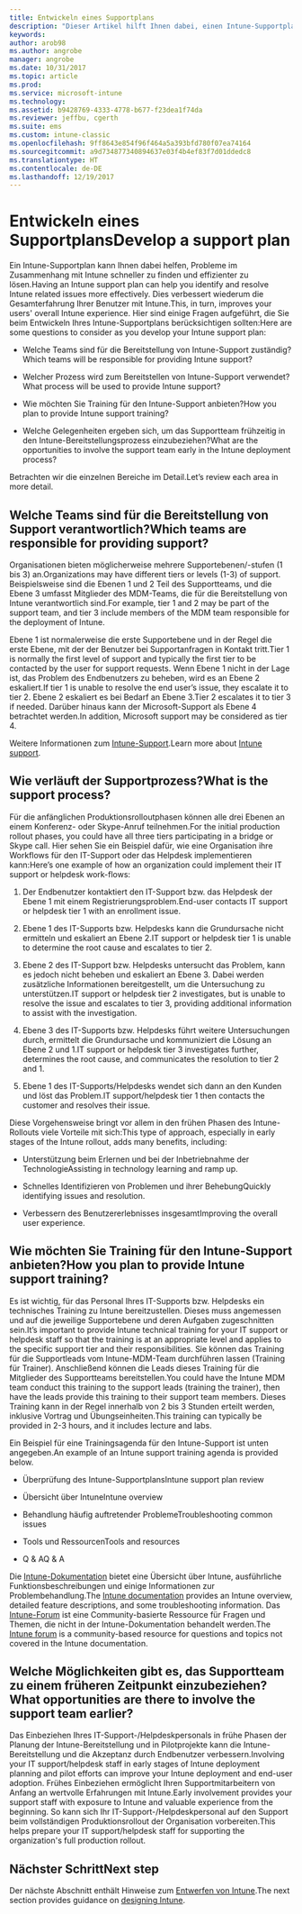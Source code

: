 ```yaml
---
title: Entwickeln eines Supportplans
description: "Dieser Artikel hilft Ihnen dabei, einen Intune-Supportplan für eine Microsoft Intune-Bereitstellung zu erstellen."
keywords: 
author: arob98
ms.author: angrobe
manager: angrobe
ms.date: 10/31/2017
ms.topic: article
ms.prod: 
ms.service: microsoft-intune
ms.technology: 
ms.assetid: b9428769-4333-4778-b677-f23dea1f74da
ms.reviewer: jeffbu, cgerth
ms.suite: ems
ms.custom: intune-classic
ms.openlocfilehash: 9ff8643e854f96f464a5a393bfd780f07ea74164
ms.sourcegitcommit: a9d734877340894637e03f4b4ef83f7d01ddedc8
ms.translationtype: HT
ms.contentlocale: de-DE
ms.lasthandoff: 12/19/2017
---
```

# <a name="develop-a-support-plan"></a><span data-ttu-id="b3d94-103">Entwickeln eines Supportplans</span><span class="sxs-lookup"><span data-stu-id="b3d94-103">Develop a support plan</span></span>

<span data-ttu-id="b3d94-104">Ein Intune-Supportplan kann Ihnen dabei helfen, Probleme im Zusammenhang mit Intune schneller zu finden und effizienter zu lösen.</span><span class="sxs-lookup"><span data-stu-id="b3d94-104">Having an Intune support plan can help you identify and resolve Intune related issues more effectively.</span></span> <span data-ttu-id="b3d94-105">Dies verbessert wiederum die Gesamterfahrung Ihrer Benutzer mit Intune.</span><span class="sxs-lookup"><span data-stu-id="b3d94-105">This, in turn, improves your users' overall Intune experience.</span></span> <span data-ttu-id="b3d94-106">Hier sind einige Fragen aufgeführt, die Sie beim Entwickeln Ihres Intune-Supportplans berücksichtigen sollten:</span><span class="sxs-lookup"><span data-stu-id="b3d94-106">Here are some questions to consider as you develop your Intune support plan:</span></span>

-   <span data-ttu-id="b3d94-107">Welche Teams sind für die Bereitstellung von Intune-Support zuständig?</span><span class="sxs-lookup"><span data-stu-id="b3d94-107">Which teams will be responsible for providing Intune support?</span></span>

-   <span data-ttu-id="b3d94-108">Welcher Prozess wird zum Bereitstellen von Intune-Support verwendet?</span><span class="sxs-lookup"><span data-stu-id="b3d94-108">What process will be used to provide Intune support?</span></span>

-   <span data-ttu-id="b3d94-109">Wie möchten Sie Training für den Intune-Support anbieten?</span><span class="sxs-lookup"><span data-stu-id="b3d94-109">How you plan to provide Intune support training?</span></span>

-   <span data-ttu-id="b3d94-110">Welche Gelegenheiten ergeben sich, um das Supportteam frühzeitig in den Intune-Bereitstellungsprozess einzubeziehen?</span><span class="sxs-lookup"><span data-stu-id="b3d94-110">What are the opportunities to involve the support team early in the Intune deployment process?</span></span>

<span data-ttu-id="b3d94-111">Betrachten wir die einzelnen Bereiche im Detail.</span><span class="sxs-lookup"><span data-stu-id="b3d94-111">Let’s review each area in more detail.</span></span>

## <a name="which-teams-are-responsible-for-providing-support"></a><span data-ttu-id="b3d94-112">Welche Teams sind für die Bereitstellung von Support verantwortlich?</span><span class="sxs-lookup"><span data-stu-id="b3d94-112">Which teams are responsible for providing support?</span></span>

<span data-ttu-id="b3d94-113">Organisationen bieten möglicherweise mehrere Supportebenen/-stufen (1 bis 3) an.</span><span class="sxs-lookup"><span data-stu-id="b3d94-113">Organizations may have different tiers or levels (1-3) of support.</span></span> <span data-ttu-id="b3d94-114">Beispielsweise sind die Ebenen 1 und 2 Teil des Supportteams, und die Ebene 3 umfasst Mitglieder des MDM-Teams, die für die Bereitstellung von Intune verantwortlich sind.</span><span class="sxs-lookup"><span data-stu-id="b3d94-114">For example, tier 1 and 2 may be part of the support team, and tier 3 include members of the MDM team responsible for the deployment of Intune.</span></span>

<span data-ttu-id="b3d94-115">Ebene 1 ist normalerweise die erste Supportebene und in der Regel die erste Ebene, mit der der Benutzer bei Supportanfragen in Kontakt tritt.</span><span class="sxs-lookup"><span data-stu-id="b3d94-115">Tier 1 is normally the first level of support and typically the first tier to be contacted by the user for support requests.</span></span> <span data-ttu-id="b3d94-116">Wenn Ebene 1 nicht in der Lage ist, das Problem des Endbenutzers zu beheben, wird es an Ebene 2 eskaliert.</span><span class="sxs-lookup"><span data-stu-id="b3d94-116">If tier 1 is unable to resolve the end user’s issue, they escalate it to tier 2.</span></span> <span data-ttu-id="b3d94-117">Ebene 2 eskaliert es bei Bedarf an Ebene 3.</span><span class="sxs-lookup"><span data-stu-id="b3d94-117">Tier 2 escalates it to tier 3 if needed.</span></span> <span data-ttu-id="b3d94-118">Darüber hinaus kann der Microsoft-Support als Ebene 4 betrachtet werden.</span><span class="sxs-lookup"><span data-stu-id="b3d94-118">In addition, Microsoft support may be considered as tier 4.</span></span>

<span data-ttu-id="b3d94-119">Weitere Informationen zum [Intune-Support](/intune/get-support).</span><span class="sxs-lookup"><span data-stu-id="b3d94-119">Learn more about [Intune support](/intune/get-support).</span></span>

## <a name="what-is-the-support-process"></a><span data-ttu-id="b3d94-120">Wie verläuft der Supportprozess?</span><span class="sxs-lookup"><span data-stu-id="b3d94-120">What is the support process?</span></span>

<span data-ttu-id="b3d94-121">Für die anfänglichen Produktionsrolloutphasen können alle drei Ebenen an einem Konferenz- oder Skype-Anruf teilnehmen.</span><span class="sxs-lookup"><span data-stu-id="b3d94-121">For the initial production rollout phases, you could have all three tiers participating in a bridge or Skype call.</span></span> <span data-ttu-id="b3d94-122">Hier sehen Sie ein Beispiel dafür, wie eine Organisation ihre Workflows für den IT-Support oder das Helpdesk implementieren kann:</span><span class="sxs-lookup"><span data-stu-id="b3d94-122">Here’s one example of how an organization could implement their IT support or helpdesk work-flows:</span></span>

1.  <span data-ttu-id="b3d94-123">Der Endbenutzer kontaktiert den IT-Support bzw. das Helpdesk der Ebene 1 mit einem Registrierungsproblem.</span><span class="sxs-lookup"><span data-stu-id="b3d94-123">End-user contacts IT support or helpdesk tier 1 with an enrollment issue.</span></span>

2.  <span data-ttu-id="b3d94-124">Ebene 1 des IT-Supports bzw. Helpdesks kann die Grundursache nicht ermitteln und eskaliert an Ebene 2.</span><span class="sxs-lookup"><span data-stu-id="b3d94-124">IT support or helpdesk tier 1 is unable to determine the root cause and escalates to tier 2.</span></span>

3.  <span data-ttu-id="b3d94-125">Ebene 2 des IT-Support bzw. Helpdesks untersucht das Problem, kann es jedoch nicht beheben und eskaliert an Ebene 3. Dabei werden zusätzliche Informationen bereitgestellt, um die Untersuchung zu unterstützen.</span><span class="sxs-lookup"><span data-stu-id="b3d94-125">IT support or helpdesk tier 2 investigates, but is unable to resolve the issue and escalates to tier 3, providing additional information to assist with the investigation.</span></span>

4.  <span data-ttu-id="b3d94-126">Ebene 3 des IT-Supports bzw. Helpdesks führt weitere Untersuchungen durch, ermittelt die Grundursache und kommuniziert die Lösung an Ebene 2 und 1.</span><span class="sxs-lookup"><span data-stu-id="b3d94-126">IT support or helpdesk tier 3 investigates further, determines the root cause, and communicates the resolution to tier 2 and 1.</span></span>

5.  <span data-ttu-id="b3d94-127">Ebene 1 des IT-Supports/Helpdesks wendet sich dann an den Kunden und löst das Problem.</span><span class="sxs-lookup"><span data-stu-id="b3d94-127">IT support/helpdesk tier 1 then contacts the customer and resolves their issue.</span></span>

<span data-ttu-id="b3d94-128">Diese Vorgehensweise bringt vor allem in den frühen Phasen des Intune-Rollouts viele Vorteile mit sich:</span><span class="sxs-lookup"><span data-stu-id="b3d94-128">This type of approach, especially in early stages of the Intune rollout, adds many benefits, including:</span></span>

-   <span data-ttu-id="b3d94-129">Unterstützung beim Erlernen und bei der Inbetriebnahme der Technologie</span><span class="sxs-lookup"><span data-stu-id="b3d94-129">Assisting in technology learning and ramp up.</span></span>

-   <span data-ttu-id="b3d94-130">Schnelles Identifizieren von Problemen und ihrer Behebung</span><span class="sxs-lookup"><span data-stu-id="b3d94-130">Quickly identifying issues and resolution.</span></span>

-   <span data-ttu-id="b3d94-131">Verbessern des Benutzererlebnisses insgesamt</span><span class="sxs-lookup"><span data-stu-id="b3d94-131">Improving the overall user experience.</span></span>

## <a name="how-you-plan-to-provide-intune-support-training"></a><span data-ttu-id="b3d94-132">Wie möchten Sie Training für den Intune-Support anbieten?</span><span class="sxs-lookup"><span data-stu-id="b3d94-132">How you plan to provide Intune support training?</span></span>

<span data-ttu-id="b3d94-133">Es ist wichtig, für das Personal Ihres IT-Supports bzw. Helpdesks ein technisches Training zu Intune bereitzustellen. Dieses muss angemessen und auf die jeweilige Supportebene und deren Aufgaben zugeschnitten sein.</span><span class="sxs-lookup"><span data-stu-id="b3d94-133">It’s important to provide Intune technical training for your IT support or helpdesk staff so that the training is at an appropriate level and applies to the specific support tier and their responsibilities.</span></span> <span data-ttu-id="b3d94-134">Sie können das Training für die Supportleads vom Intune-MDM-Team durchführen lassen (Training für Trainer). Anschließend können die Leads dieses Training für die Mitglieder des Supportteams bereitstellen.</span><span class="sxs-lookup"><span data-stu-id="b3d94-134">You could have the Intune MDM team conduct this training to the support leads (training the trainer), then have the leads provide this training to their support team members.</span></span> <span data-ttu-id="b3d94-135">Dieses Training kann in der Regel innerhalb von 2 bis 3 Stunden erteilt werden, inklusive Vortrag und Übungseinheiten.</span><span class="sxs-lookup"><span data-stu-id="b3d94-135">This training can typically be provided in 2-3 hours, and it includes lecture and labs.</span></span>

<span data-ttu-id="b3d94-136">Ein Beispiel für eine Trainingsagenda für den Intune-Support ist unten angegeben.</span><span class="sxs-lookup"><span data-stu-id="b3d94-136">An example of an Intune support training agenda is provided below.</span></span>

-   <span data-ttu-id="b3d94-137">Überprüfung des Intune-Supportplans</span><span class="sxs-lookup"><span data-stu-id="b3d94-137">Intune support plan review</span></span>

-   <span data-ttu-id="b3d94-138">Übersicht über Intune</span><span class="sxs-lookup"><span data-stu-id="b3d94-138">Intune overview</span></span>

-   <span data-ttu-id="b3d94-139">Behandlung häufig auftretender Probleme</span><span class="sxs-lookup"><span data-stu-id="b3d94-139">Troubleshooting common issues</span></span>

-   <span data-ttu-id="b3d94-140">Tools und Ressourcen</span><span class="sxs-lookup"><span data-stu-id="b3d94-140">Tools and resources</span></span>

-   <span data-ttu-id="b3d94-141">Q & A</span><span class="sxs-lookup"><span data-stu-id="b3d94-141">Q & A</span></span>

<span data-ttu-id="b3d94-142">Die [Intune-Dokumentation](https://docs.microsoft.com/intune/) bietet eine Übersicht über Intune, ausführliche Funktionsbeschreibungen und einige Informationen zur Problembehandlung.</span><span class="sxs-lookup"><span data-stu-id="b3d94-142">The [Intune documentation](https://docs.microsoft.com/intune/) provides an Intune overview,  detailed feature descriptions, and some troubleshooting information.</span></span> <span data-ttu-id="b3d94-143">Das [Intune-Forum](https://social.technet.microsoft.com/Forums/en-US/home) ist eine Community-basierte Ressource für Fragen und Themen, die nicht in der Intune-Dokumentation behandelt werden.</span><span class="sxs-lookup"><span data-stu-id="b3d94-143">The [Intune forum](https://social.technet.microsoft.com/Forums/en-US/home) is a community-based resource for questions and topics not covered in the Intune documentation.</span></span>

## <a name="what-opportunities-are-there-to-involve-the-support-team-earlier"></a><span data-ttu-id="b3d94-144">Welche Möglichkeiten gibt es, das Supportteam zu einem früheren Zeitpunkt einzubeziehen?</span><span class="sxs-lookup"><span data-stu-id="b3d94-144">What opportunities are there to involve the support team earlier?</span></span>

<span data-ttu-id="b3d94-145">Das Einbeziehen Ihres IT-Support-/Helpdeskpersonals in frühe Phasen der Planung der Intune-Bereitstellung und in Pilotprojekte kann die Intune-Bereitstellung und die Akzeptanz durch Endbenutzer verbessern.</span><span class="sxs-lookup"><span data-stu-id="b3d94-145">Involving your IT support/helpdesk staff in early stages of Intune deployment planning and pilot efforts can improve your Intune deployment and end-user adoption.</span></span> <span data-ttu-id="b3d94-146">Frühes Einbeziehen ermöglicht Ihren Supportmitarbeitern von Anfang an wertvolle Erfahrungen mit Intune.</span><span class="sxs-lookup"><span data-stu-id="b3d94-146">Early involvement provides your support staff with exposure to Intune and valuable experience from the beginning.</span></span> <span data-ttu-id="b3d94-147">So kann sich Ihr IT-Support-/Helpdeskpersonal auf den Support beim vollständigen Produktionsrollout der Organisation vorbereiten.</span><span class="sxs-lookup"><span data-stu-id="b3d94-147">This helps prepare your IT support/helpdesk staff for supporting the organization's full production rollout.</span></span>

## <a name="next-step"></a><span data-ttu-id="b3d94-148">Nächster Schritt</span><span class="sxs-lookup"><span data-stu-id="b3d94-148">Next step</span></span>

<span data-ttu-id="b3d94-149">Der nächste Abschnitt enthält Hinweise zum [Entwerfen von Intune](planning-guide-design.md).</span><span class="sxs-lookup"><span data-stu-id="b3d94-149">The next section provides guidance on [designing Intune](planning-guide-design.md).</span></span>
